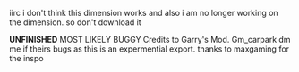 
iirc i don't think this dimension works and also i am no longer  working on the dimension. so don't download it


**UNFINISHED** MOST LIKELY BUGGY Credits to Garry's Mod. Gm_carpark dm me if theirs bugs as this is an expermential export. thanks to maxgaming for the inspo
